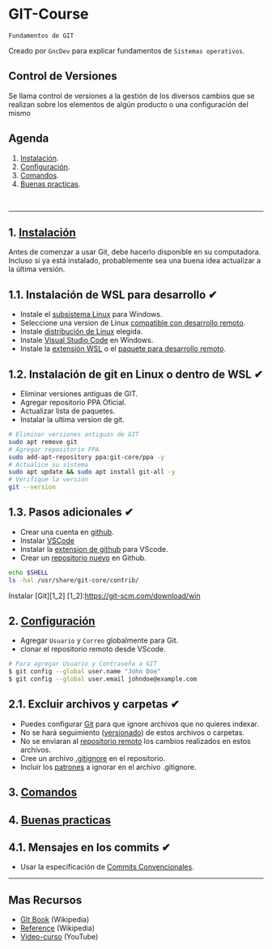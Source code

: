 # GIT-Course
<p><code>Fundamentos de GIT</code></p>
<p>Creado por <code>GncDev</code> para explicar fundamentos de <code>Sistemas operativos</code>.</p>

## Control de Versiones
Se llama control de versiones a la gestión de los diversos cambios que se realizan sobre los elementos de algún producto o una configuración del mismo

## Agenda
1. [Instalación](#1-instalación).
1. [Configuración](#2-configuración).
1. [Comandos](#3-comandos).
1. [Buenas practicas](#4-buenas-practicas).

<br>

---
## 1. [Instalación](#agenda)
Antes de comenzar a usar Git, debe hacerlo disponible en su computadora. Incluso si ya está instalado, probablemente sea una buena idea actualizar a la última versión.

## 1.1. Instalación de WSL para desarrollo ✔
* Instale el [subsistema Linux][11_1] para Windows.
* Seleccione una version de Linux [compatible con desarrollo remoto][11_2].
* Instale [distribución de Linux][11_3] elegida.
* Instale [Visual Studio Code][11_4] en Windows.
* Instale la [extensión WSL][11_5] o el [paquete para desarrollo remoto][11_6].

[11_1]:https://learn.microsoft.com/es-mx/windows/wsl/install
[11_2]:https://code.visualstudio.com/docs/remote/linux
[11_3]:https://apps.microsoft.com/store/detail/ubuntu-22042-lts/9PN20MSR04DW
[11_4]:https://code.visualstudio.com/download
[11_5]:https://marketplace.visualstudio.com/items?itemName=ms-vscode-remote.remote-wsl
[11_6]:https://marketplace.visualstudio.com/items?itemName=ms-vscode-remote.vscode-remote-extensionpack

## 1.2. Instalación de git en Linux o dentro de WSL ✔
* Eliminar versiones antiguas de GIT.
* Agregar repositorio PPA Oficial.
* Actualizar lista de paquetes.
* Instalar la ultima version de git.

```bash
# Eliminar versiones antiguas de GIT
sudo apt remove git
# Agregar repositorio PPA
sudo add-apt-repository ppa:git-core/ppa -y
# Actualice su sistema
sudo apt update && sudo apt install git-all -y
# Verifique la versión
git --version
```

## 1.3. Pasos adicionales ✔
* Crear una cuenta en [github][13_1].
* Instalar [VSCode][13_2]
* Instalar la [extension de github][13_3] para VScode.
* Crear un [repositorio nuevo][13_4] en Github.

[13_1]:https://github.com/
[13_2]:https://code.visualstudio.com/download
[13_3]:https://marketplace.visualstudio.com/items?itemName=GitHub.vscode-pull-request-github
[13_4]:https://github.com/new


```bash
echo $SHELL
ls -hal /usr/share/git-core/contrib/

```


Instalar [Git][1_2]
[1_2]:https://git-scm.com/download/win





## 2. [Configuración](#agenda)
* Agregar <code>Usuario</code> y <code>Correo</code> globalmente para Git.
* clonar el repositorio remoto desde VScode.


```bash
# Para agregar Usuario y Contraseña a GIT
$ git config --global user.name "John Doe"
$ git config --global user.email johndoe@example.com
```

## 2.1. Excluir archivos y carpetas ✔
* Puedes configurar [Git][21_1] para que ignore archivos que no quieres indexar.
* No se hará seguimiento ([versionado][21_2]) de estos archivos o carpetas.
* No se enviaran al [repositorio remoto][21_3] los cambios realizados en estos archivos.
* Cree un archivo [.gitignore][21_4] en el repositorio.
* Incluir los [patrones][21_5] a ignorar en el archivo .gitignore.

[21_1]:https://es.wikipedia.org/wiki/Git
[21_2]:https://es.wikipedia.org/wiki/Control_de_versiones
[21_3]:https://docs.github.com/es/get-started/getting-started-with-git/ignoring-files
[21_4]:https://git-scm.com/docs/gitignore
[21_5]:https://github.com/github/gitignore


## 3. [Comandos](#agenda)


## 4. [Buenas practicas](#agenda)

## 4.1. Mensajes en los commits ✔
* Usar la especificación de [Commits Convencionales][41_1].

[41_1]:https://www.conventionalcommits.org/es/v1.0.0/



---
## Mas Recursos
- [GIt Book](https://git-scm.com/book/en/v2) (Wikipedia)
- [Reference](https://git-scm.com/docs) (Wikipedia)
- [Video-curso](https://www.youtube.com/watch?v=GwkgaANyjjw&list=PLTd5ehIj0goMCnj6V5NdzSIHBgrIXckGU) (YouTube)